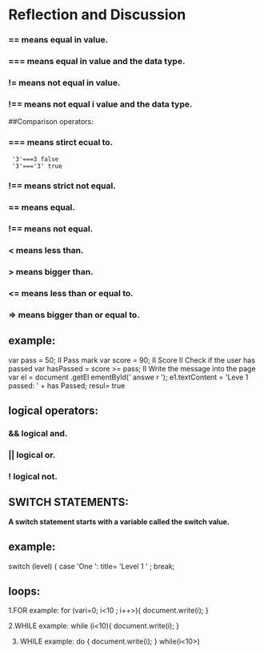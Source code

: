 
# Reflection and Discussion 

### == means equal in value.
### === means equal in value and the data type.
### != means not equal in value.
### !== means not equal i value and the data type.
##Comparison operators:
### === means stirct ecual to.
     '3'===3 false
     '3'==='3' true
### !== means strict not equal.
### == means equal.  
### !== means not equal.
### < means less than.
### > means bigger than.
### <= means less than or equal to.
### => means bigger than or equal to. 
## example:
var pass = 50; II Pass mark
var score = 90; II Score
II Check if the user has passed
var hasPassed = score >= pass;
II Write the message into the page
var el = document .getEl ementByld(' answe r ');
e1.textContent = 'Leve 1 passed: ' + has Passed; 
resul= true
## logical operators:
### && logical and.
### || logical or.
### ! logical not.

## SWITCH STATEMENTS:

**A switch statement starts with a
variable called the switch value.** 
## example:
switch (level) {
case 'One ':
title= 'Level 1 ' ;
break; 

## loops:
1.FOR example: for (vari=0; i<10 ; i++>){ document.write(i); }

2.WHILE example: while (i<10){ document.write(i); }

3. WHILE example: do { document.write(i); } while(i<10>)

